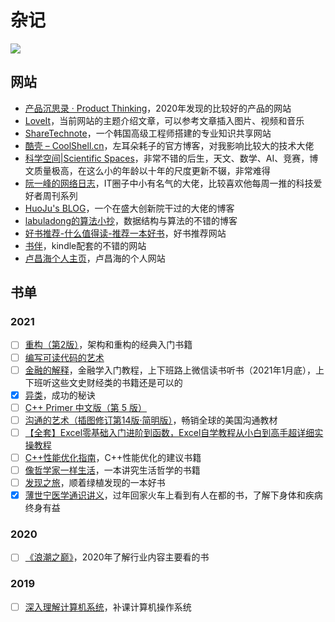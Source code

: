 # 杂记


![](https://pic.imgdb.cn/item/608ad1d1d1a9ae528f74229d.png)

## 网站

- [产品沉思录 · Product Thinking](https://pmthinking.com/)，2020年发现的比较好的产品的网站
- [LoveIt](https://hugoloveit.com/zh-cn/)，当前网站的主题介绍文章，可以参考文章插入图片、视频和音乐
- [ShareTechnote](http://www.sharetechnote.com/)，一个韩国高级工程师搭建的专业知识共享网站
- [酷壳 – CoolShell.cn](https://coolshell.cn/)，左耳朵耗子的官方博客，对我影响比较大的技术大佬
- [科学空间|Scientific Spaces](https://spaces.ac.cn/)，非常不错的后生，天文、数学、AI、竞赛，博文质量极高，在这么小的年龄以十年的尺度更新不辍，非常难得
- [阮一峰的网络日志](https://www.ruanyifeng.com/blog/)，IT圈子中小有名气的大佬，比较喜欢他每周一推的科技爱好者周刊系列
- [HuoJu's BLOG](https://jhuo.ca/)，一个在盛大创新院干过的大佬的博客
- [labuladong的算法小抄](https://labuladong.gitbook.io/algo/)，数据结构与算法的不错的博客
- [好书推荐-什么值得读-推荐一本好书](https://www.shenmezhidedu.com/)，好书推荐网站
- [书伴](https://bookfere.com/)，kindle配套的不错的网站
- [卢昌海个人主页](https://www.changhai.org/index.php)，卢昌海的个人网站

## 书单

### 2021
- [ ] [重构（第2版）](https://book.douban.com/subject/30468597/)，架构和重构的经典入门书籍
- [ ] [编写可读代码的艺术](https://book.douban.com/subject/10797189//)
- [ ] [金融的解释](https://book.douban.com/subject/26032227//)，金融学入门教程，上下班路上微信读书听书（2021年1月底），上下班听这些文史财经类的书籍还是可以的
- [x] [异类](https://book.douban.com/subject/25863621/)，成功的秘诀
- [ ] [C++ Primer 中文版（第 5 版）](https://book.douban.com/subject/25708312/)
- [ ] [沟通的艺术（插图修订第14版·简明版）](https://book.douban.com/subject/30193204/)，畅销全球的美国沟通教材
- [ ] [【全套】Excel零基础入门进阶到函数，Excel自学教程从小白到高手超详细实操教程](https://www.bilibili.com/video/BV184411C7Ci)
- [ ] [C++性能优化指南](https://book.douban.com/subject/27666339/)，C++性能优化的建议书籍
- [ ] [像哲学家一样生活](https://book.douban.com/subject/27167270/)，一本讲究生活哲学的书籍
- [ ] [发现之旅](https://book.douban.com/subject/10439064/)，顺着绿植发现的一本好书
- [x] [薄世宁医学通识讲义](https://book.douban.com/subject/34842793/)，过年回家火车上看到有人在都的书，了解下身体和疾病终身有益
### 2020
- [ ] [《浪潮之巅》](https://book.douban.com/subject/33474750/)，2020年了解行业内容主要看的书
### 2019
- [ ] [深入理解计算机系统](https://book.douban.com/subject/26912767/)，补课计算机操作系统
